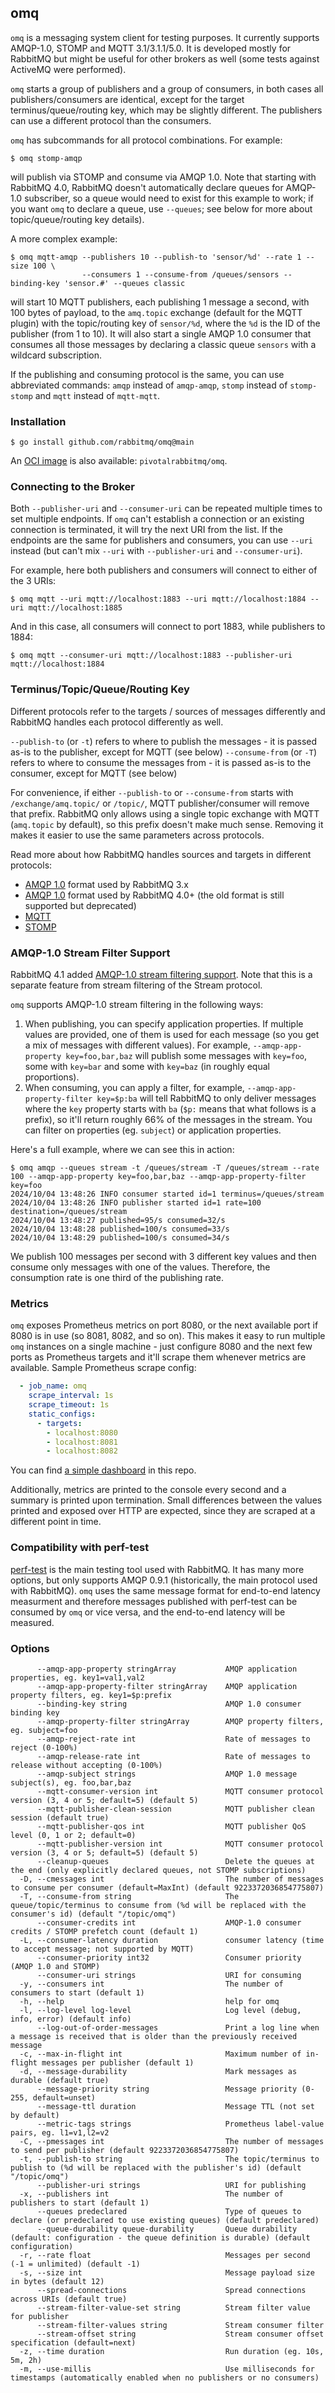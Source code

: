 ## omq

`omq` is a messaging system client for testing purposes. It currently supports AMQP-1.0, STOMP and MQTT 3.1/3.1.1/5.0.
It is developed mostly for RabbitMQ but might be useful for other brokers as well (some tests against ActiveMQ
were performed).

`omq` starts a group of publishers and a group of consumers, in both cases all publishers/consumers are identical,
except for the target terminus/queue/routing key, which may be slightly different. The publishers can use
a different protocol than the consumers.

`omq` has subcommands for all protocol combinations. For example:
```shell
$ omq stomp-amqp
```
will publish via STOMP and consume via AMQP 1.0. Note that starting with RabbitMQ 4.0, RabbitMQ doesn't automatically
declare queues for AMQP-1.0 subscriber, so a queue would need to exist for this example to work; if you want `omq` to
declare a queue, use `--queues`; see below for more about topic/queue/routing key details).

A more complex example:
```shell
$ omq mqtt-amqp --publishers 10 --publish-to 'sensor/%d' --rate 1 --size 100 \
                --consumers 1 --consume-from /queues/sensors --binding-key 'sensor.#' --queues classic
```
will start 10 MQTT publishers, each publishing 1 message a second, with 100 bytes of payload, to the `amq.topic` exchange (default for the MQTT plugin)
with the topic/routing key of `sensor/%d`, where the `%d` is the ID of the publisher (from 1 to 10). It will also start a single AMQP 1.0 consumer that
consumes all those messages by declaring a classic queue `sensors` with a wildcard subscription.

If the publishing and consuming protocol is the same, you can use abbreviated commands: `amqp` instead of `amqp-amqp`, `stomp` instead of `stomp-stomp`
and `mqtt` instead of `mqtt-mqtt`.

### Installation

```shell
$ go install github.com/rabbitmq/omq@main
```

An [OCI image](https://hub.docker.com/r/pivotalrabbitmq/omq/tags) is also available: `pivotalrabbitmq/omq`.

### Connecting to the Broker

Both `--publisher-uri` and `--consumer-uri` can be repeated multiple times to set multiple
endpoints. If `omq` can't establish a connection or an existing connection is terminated,
it will try the next URI from the list. If the endpoints are the same for publishers and consumers,
you can use `--uri` instead (but can't mix `--uri` with `--publisher-uri` and `--consumer-uri`).

For example, here both publishers and consumers will connect to either of the 3 URIs:
```shell
$ omq mqtt --uri mqtt://localhost:1883 --uri mqtt://localhost:1884 --uri mqtt://localhost:1885
```

And in this case, all consumers will connect to port 1883, while publishers to 1884:

```shell
$ omq mqtt --consumer-uri mqtt://localhost:1883 --publisher-uri mqtt://localhost:1884
```

### Terminus/Topic/Queue/Routing Key

Different protocols refer to the targets / sources of messages differently and RabbitMQ handles each protocol differently as well.

`--publish-to` (or `-t`) refers to where to publish the messages - it is passed as-is to the publisher, except for MQTT (see below)
`--consume-from` (or `-T`) refers to where to consume the messages from - it is passed as-is to the consumer, except for MQTT (see below)

For convenience, if either `--publish-to` or `--consume-from` starts with `/exchange/amq.topic/` or `/topic/`, MQTT publisher/consumer
will remove that prefix. RabbitMQ only allows using a single topic exchange with MQTT (`amq.topic` by default), so this prefix doesn't make
much sense. Removing it makes it easier to use the same parameters across protocols.

Read more about how RabbitMQ handles sources and targets in different protocols:
* [AMQP 1.0](https://www.rabbitmq.com/docs/amqp#address-v1) format used by RabbitMQ 3.x
* [AMQP 1.0](https://www.rabbitmq.com/docs/amqp#address-v2) format used by RabbitMQ 4.0+ (the old format is still supported but deprecated)
* [MQTT](https://www.rabbitmq.com/docs/mqtt#topic-level-separator-and-wildcards)
* [STOMP](https://www.rabbitmq.com/docs/stomp#d)

### AMQP-1.0 Stream Filter Support

RabbitMQ 4.1 added [AMQP-1.0 stream filtering support](https://github.com/rabbitmq/rabbitmq-server/pull/12415).
Note that this is a separate feature from stream filtering of the Stream protocol.

`omq` supports AMQP-1.0 stream filtering in the following ways:
1. When publishing, you can specify application properties. If multiple values are provided, one of them is used for each message
   (so you get a mix of messages with different values). For example, `--amqp-app-property key=foo,bar,baz` will publish some messages
   with `key=foo`, some with `key=bar` and some with `key=baz` (in roughly equal proportions).
2. When consuming, you can apply a filter, for example, `--amqp-app-property-filter key=$p:ba` will tell RabbitMQ to only deliver
   messages where the `key` property starts with `ba` (`$p:` means that what follows is a prefix), so it'll return roughly 66%
   of the messages in the stream. You can filter on properties (eg. `subject`) or application properties.

Here's a full example, where we can see this in action:
```shell
$ omq amqp --queues stream -t /queues/stream -T /queues/stream --rate 100 --amqp-app-property key=foo,bar,baz --amqp-app-property-filter key=foo
2024/10/04 13:48:26 INFO consumer started id=1 terminus=/queues/stream
2024/10/04 13:48:26 INFO publisher started id=1 rate=100 destination=/queues/stream
2024/10/04 13:48:27 published=95/s consumed=32/s
2024/10/04 13:48:28 published=100/s consumed=33/s
2024/10/04 13:48:29 published=100/s consumed=34/s
```

We publish 100 messages per second with 3 different key values and then consume only messages with one of the values. Therefore, the consumption
rate is one third of the publishing rate.

### Metrics

`omq` exposes Prometheus metrics on port 8080, or the next available port if 8080 is in use (so 8081, 8082, and so on). This makes it easy to run multiple
`omq` instances on a single machine - just configure 8080 and the next few ports as Prometheus targets and it'll scrape them whenever metrics are available.
Sample Prometheus scrape config:
```yaml
  - job_name: omq
    scrape_interval: 1s
    scrape_timeout: 1s
    static_configs:
      - targets:
        - localhost:8080
        - localhost:8081
        - localhost:8082
```

You can find [a simple dashboard](./dashboard/OMQ-Grafana.json) in this repo.

Additionally, metrics are printed to the console every second and a summary is printed upon termination.
Small differences between the values printed and exposed over HTTP are expected, since they are scraped
at a different point in time.

### Compatibility with perf-test

[perf-test](https://perftest.rabbitmq.com/) is the main testing tool used with RabbitMQ. It has many more options, but only supports AMQP 0.9.1
(historically, the main protocol used with RabbitMQ). `omq` uses the same message format for end-to-end latency measurment and therefore
messages published with perf-test can be consumed by `omq` or vice versa, and the end-to-end latency will be measured.

### Options

```
      --amqp-app-property stringArray           AMQP application properties, eg. key1=val1,val2
      --amqp-app-property-filter stringArray    AMQP application property filters, eg. key1=$p:prefix
      --binding-key string                      AMQP 1.0 consumer binding key
      --amqp-property-filter stringArray        AMQP property filters, eg. subject=foo
      --amqp-reject-rate int                    Rate of messages to reject (0-100%)
      --amqp-release-rate int                   Rate of messages to release without accepting (0-100%)
      --amqp-subject strings                    AMQP 1.0 message subject(s), eg. foo,bar,baz
      --mqtt-consumer-version int               MQTT consumer protocol version (3, 4 or 5; default=5) (default 5)
      --mqtt-publisher-clean-session            MQTT publisher clean session (default true)
      --mqtt-publisher-qos int                  MQTT publisher QoS level (0, 1 or 2; default=0)
      --mqtt-publisher-version int              MQTT consumer protocol version (3, 4 or 5; default=5) (default 5)
      --cleanup-queues                          Delete the queues at the end (only explicitly declared queues, not STOMP subscriptions)
  -D, --cmessages int                           The number of messages to consume per consumer (default=MaxInt) (default 9223372036854775807)
  -T, --consume-from string                     The queue/topic/terminus to consume from (%d will be replaced with the consumer's id) (default "/topic/omq")
      --consumer-credits int                    AMQP-1.0 consumer credits / STOMP prefetch count (default 1)
  -L, --consumer-latency duration               consumer latency (time to accept message; not supported by MQTT)
      --consumer-priority int32                 Consumer priority (AMQP 1.0 and STOMP)
      --consumer-uri strings                    URI for consuming
  -y, --consumers int                           The number of consumers to start (default 1)
  -h, --help                                    help for omq
  -l, --log-level log-level                     Log level (debug, info, error) (default info)
      --log-out-of-order-messages               Print a log line when a message is received that is older than the previously received message
  -c, --max-in-flight int                       Maximum number of in-flight messages per publisher (default 1)
  -d, --message-durability                      Mark messages as durable (default true)
      --message-priority string                 Message priority (0-255, default=unset)
      --message-ttl duration                    Message TTL (not set by default)
      --metric-tags strings                     Prometheus label-value pairs, eg. l1=v1,l2=v2
  -C, --pmessages int                           The number of messages to send per publisher (default 9223372036854775807)
  -t, --publish-to string                       The topic/terminus to publish to (%d will be replaced with the publisher's id) (default "/topic/omq")
      --publisher-uri strings                   URI for publishing
  -x, --publishers int                          The number of publishers to start (default 1)
      --queues predeclared                      Type of queues to declare (or predeclared to use existing queues) (default predeclared)
      --queue-durability queue-durability       Queue durability (default: configuration - the queue definition is durable) (default configuration)
  -r, --rate float                              Messages per second (-1 = unlimited) (default -1)
  -s, --size int                                Message payload size in bytes (default 12)
      --spread-connections                      Spread connections across URIs (default true)
      --stream-filter-value-set string          Stream filter value for publisher
      --stream-filter-values string             Stream consumer filter
      --stream-offset string                    Stream consumer offset specification (default=next)
  -z, --time duration                           Run duration (eg. 10s, 5m, 2h)
  -m, --use-millis                              Use milliseconds for timestamps (automatically enabled when no publishers or no consumers)
```
